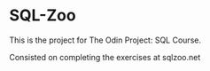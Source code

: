 # SQL-Zoo
This is the project for The Odin Project: SQL Course.

Consisted on completing the exercises at sqlzoo.net
